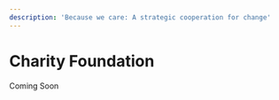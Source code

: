 ```yaml
---
description: 'Because we care: A strategic cooperation for change'
---
```


# Charity Foundation

Coming Soon
